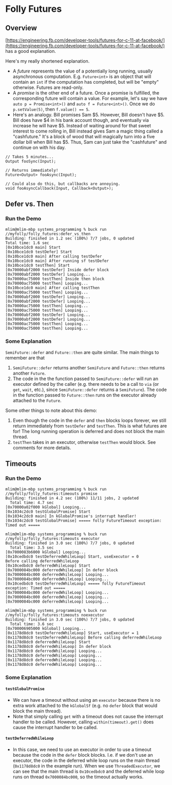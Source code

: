 # Folly Futures

## Overview

[https://engineering.fb.com/developer-tools/futures-for-c-11-at-facebook/](https://engineering.fb.com/developer-tools/futures-for-c-11-at-facebook/) has a good explanation.

Here's my really shortened explanation.

- A *future* represents the value of a potentially long running, usually asynchronous computation. E.g. `Future<int>` is an object that will contain an `int` if the computation has completed, but will be "empty" otherwise. Futures are read-only.
- A *promise* is the other end of a future. Once a promise is fulfilled, the corresponding future will contain a value. For example, let's say we have `auto p = Promise<int>()` and `auto f = Future<int>()`. Once we do `p.setValue(5)`, then `f.value() == 5`.
- Here's an analogy. Bill promises Sam $5. However, Bill doesn't have $5. Bill does have $4 in his bank account though, and eventually via increase he will have $5. Instead of waiting around for that sweet interest to come rolling in, Bill instead gives Sam a magic thing called a "cashfuture." It's a block of wood that will magically turn into a five dollar bill when Bill has $5. Thus, Sam can just take the "cashfuture" and continue on with his day.

```
// Takes 5 minutes...
Output fooSync(Input);
    
// Returns immediately!
Future<Output> fooAsync(Input);
    
// Could also do this, but callbacks are annoying.
void fooAsyncCallback(Input, Callback<Output>);
```

## Defer vs. Then

### Run the Demo

    mlim@mlim-mbp systems_programming % buck run //myfolly/folly_futures:defer_vs_then
    Building: finished in 1.2 sec (100%) 7/7 jobs, 0 updated
    Total time: 1.6 sec
    [0x10bce1dc0 main] Start
    [0x10bce1dc0 testDefer] Start
    [0x10bce1dc0 main] After calling testDefer
    [0x10bce1dc0 main] After running sf testDefer
    [0x10bce1dc0 testThen] Start
    [0x70000abf2000 testDefer] Inside defer block
    [0x70000abf2000 testDefer] Looping...
    [0x70000ac75000 testThen] Inside then block
    [0x70000ac75000 testThen] Looping...
    [0x10bce1dc0 main] After calling testThen
    [0x70000ac75000 testThen] Looping...
    [0x70000abf2000 testDefer] Looping...
    [0x70000abf2000 testDefer] Looping...
    [0x70000ac75000 testThen] Looping...
    [0x70000ac75000 testThen] Looping...
    [0x70000abf2000 testDefer] Looping...
    [0x70000abf2000 testDefer] Looping...
    [0x70000ac75000 testThen] Looping...
    [0x70000ac75000 testThen] Looping...

### Some Explanation

`SemiFuture::defer` and `Future::then` are quite similar. The main things to remember are that

1. `SemiFuture::defer` returns another `SemiFuture` and `Future::then` returns another `Future`.
2.  The code in the the function passed to `SemiFuture::defer` will run an executor defined by the caller (e.g. there needs to be a call to `via` (or `get`, `wait`, etc.), since `SemiFuture::defer` returns a `SemiFuture`). The code in the function passed to `Future::then` runs on the executor already attached to the `Future`. 

Some other things to note about this demo:

1. Even though the code in the `defer` and `then` blocks loops forever, we still return immediately from `testDefer` and `testThen`. This is what futures are for! The long running operation is deferred and does not block the main thread.
2. `testThen` takes in an executor, otherwise `testThen` would block. See comments for more details.

## Timeouts

### Run the Demo

    mlim@mlim-mbp systems_programming % buck run //myfolly/folly_futures:timeouts promise
    Building: finished in 4.2 sec (100%) 11/11 jobs, 2 updated
      Total time: 4.7 sec
    [0x70000a02f000 kGlobal] Looping...
    [0x1034c2dc0 testGlobalPromise] Start
    [0x1034c2dc0 main] In kGlobalPromise's interrupt handler!
    [0x1034c2dc0 testGlobalPromise] ===== folly FutureTimeout exception: Timed out =====

    mlim@mlim-mbp systems_programming % buck run //myfolly/folly_futures:timeouts executor
    Building: finished in 3.0 sec (100%) 7/7 jobs, 0 updated
      Total time: 3.5 sec
    [0x7000083b6000 kGlobal] Looping...
    [0x10cedbdc0 testDeferredWhileLoop] Start, useExecutor = 0
    Before calling deferredWhileLoop
    [0x10cedbdc0 deferredWhileLoop] Start
    [0x7000084bc000 deferredWhileLoop] In defer block
    [0x7000084bc000 deferredWhileLoop] Looping...
    [0x7000084bc000 deferredWhileLoop] Looping...
    [0x10cedbdc0 testDeferredWhileLoop] ===== folly FutureTimeout exception: Timed out =====
    [0x7000084bc000 deferredWhileLoop] Looping...
    [0x7000084bc000 deferredWhileLoop] Looping...
    [0x7000084bc000 deferredWhileLoop] Looping...

    mlim@mlim-mbp systems_programming % buck run //myfolly/folly_futures:timeouts noexecutor 
    Building: finished in 3.0 sec (100%) 7/7 jobs, 0 updated
      Total time: 3.6 sec
    [0x700006905000 kGlobal] Looping...
    [0x1178d8dc0 testDeferredWhileLoop] Start, useExecutor = 1
    [0x1178d8dc0 testDeferredWhileLoop] Before calling deferredWhileLoop
    [0x1178d8dc0 deferredWhileLoop] Start
    [0x1178d8dc0 deferredWhileLoop] In defer block
    [0x1178d8dc0 deferredWhileLoop] Looping...
    [0x1178d8dc0 deferredWhileLoop] Looping...
    [0x1178d8dc0 deferredWhileLoop] Looping...
    [0x1178d8dc0 deferredWhileLoop] Looping...

### Some Explanation

#### `testGlobalPromise`

- We can have a timeout without using an `executor` because there is no extra work attached to the `kGlobalSf` (e.g. no `defer` block that would block the main thread).
- Note that simply calling `get` with a timeout does not cause the interrupt handler to be called. However, calling `within(timeout).get()` does cause the interrupt handler to be called.

#### `testDeferredWhileLoop`

- In this case, we need to use an executor in order to use a timeout because the code in the `defer` block blocks. I.e. if we don't use an executor, the code in the deferred while loop runs on the main thread (`0x1178d8dc0` in the example run). When we use `ThreadedExecutor`, we can see that the main thread is `0x10cedbdc0` and the deferred while loop runs on thread `0x7000084bc000`, so the timeout actually works.
